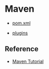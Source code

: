 # Maven

* [pom.xml](pom/README.md)

* [plugins](plugins/README.md)

## Reference

* [Maven Tutorial](https://howtodoinjava.com/maven/)